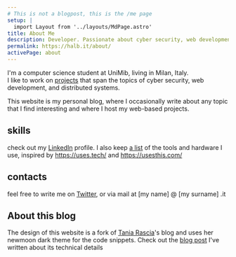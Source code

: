 ```yaml
---
# This is not a blogpost, this is the /me page
setup: |
  import Layout from '../layouts/MdPage.astro'
title: About Me
description: Developer. Passionate about cyber security, web development and distributed systems
permalink: https://halb.it/about/
activePage: about
---
```


 
I'm a computer science student at UniMib, living in Milan, Italy.<br/>
I like to work on <a href="/projects/" >projects</a> that span
the topics of cyber security, web development,
and distributed systems.

This website is my personal blog,
where I occasionally write about any topic that I find interesting and where I host my web-based projects.

## skills

check out my [LinkedIn](https://www.linkedin.com/in/alberto-ventafridda/) profile.
I also keep [a list](/uses/) of the tools and hardware I use, inspired by https://uses.tech/ and https://usesthis.com/

## contacts

feel free to write me on <a href="https://twitter.com/albertCoolwind">Twitter</a>, or via mail at
[my name] @ [my surname] .it

## About this blog

The design of this website is a fork of
<a href="https://github.com/taniarascia/taniarascia.com">Tania Rascia</a>'s
blog and uses her newmoon dark theme for
 the code snippets. Check out the
<a href="/posts/my-website/">blog post</a>
 I've written about its technical details
